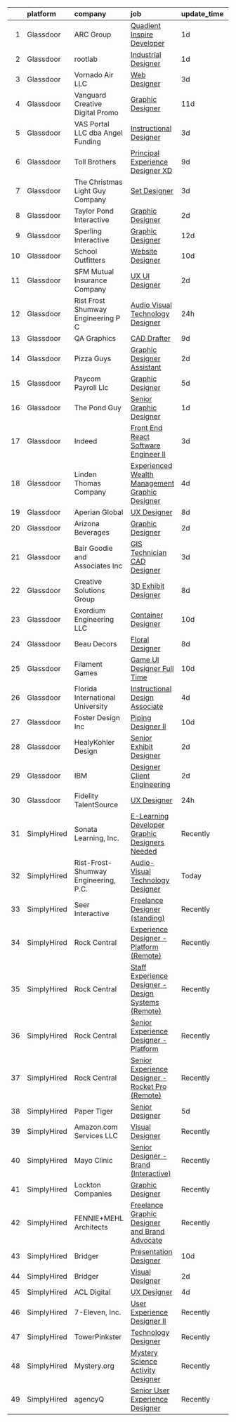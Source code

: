 

|    | platform    | company                              | job                                                                                                                                                                                                                                                                                                                                                                                                                                                                                                                                                                                                                                                                                                                                                                                                                                                                                                                                                                                                                                                                                                                                                                                                                                                                                                                                                                                                                                                                                               | update_time   | location             |
|---:|:------------|:-------------------------------------|:--------------------------------------------------------------------------------------------------------------------------------------------------------------------------------------------------------------------------------------------------------------------------------------------------------------------------------------------------------------------------------------------------------------------------------------------------------------------------------------------------------------------------------------------------------------------------------------------------------------------------------------------------------------------------------------------------------------------------------------------------------------------------------------------------------------------------------------------------------------------------------------------------------------------------------------------------------------------------------------------------------------------------------------------------------------------------------------------------------------------------------------------------------------------------------------------------------------------------------------------------------------------------------------------------------------------------------------------------------------------------------------------------------------------------------------------------------------------------------------------------|:--------------|:---------------------|
|  1 | Glassdoor   | ARC Group                            | [Quadient Inspire Developer](https://www.glassdoor.com/partner/jobListing.htm?pos=117&ao=1110586&s=58&guid=000001817ab654e09a771f6894c30765&src=GD_JOB_AD&t=SR&vt=w&ea=1&cs=1_dc926683&cb=1655621179006&jobListingId=1007947529384&cpc=B5F6D74B4EF69A07&jrtk=3-0-1g5tbcl7tk24s801-1g5tbcl8cih4m800-35269529fc353b85--6NYlbfkN0ChN_HedlClXgi0c_CyQxAioMZ1SKUPf8AHUX7f-tubXryS7asY38VjNOfPlhp7oMRtSm03hQ9ODfPvkeuev6mmg_Aj_vuI8BZvjXf1-YOivuKpxoAOUaZkEIGQmgqmAXQYykk17hwFGCRTuQjfHq9VdT7rBc6QsiKIkWQLgMh7_DwgmDh3nl84vvE0yLFgXBPw2r_JN8xybPJAA_0_whO1SlCSCfj7Gc4pFgYn3yJIFm3QrSIR5CwfJcIubpKvh6Y34zEZCljYgZARIJ2Pi-2tR6bXWVtbdyOgF2CVR1P3LU6CctF2l3OGZOrw-9yQOZ-abTAMevc1cbJ84SAevxhbiUXqN3NoyQcGRrgrlcaBm1yQXxjRlqJ2UtkwmDE_J8H7LvTxoaDsHLI6xIvGYfgZGvbgGcx1aV_rBl8IY-KPQpWDDivK5oc8s90FcwJViBANrPO5DJcF_KihhZS9SG6vLJCA6KZPG6WdXCoOVvCSgx9K4ePu4sWyb34r0uxWuyfVgDpc_MELtQ%3D%3D)                                                                                                                                                                                                                                                                                                                                                                                                                                                                                                                                                                                                                 | 1d            | Remote               |
|  2 | Glassdoor   | rootlab                              | [Industrial Designer](https://www.glassdoor.com/partner/jobListing.htm?pos=115&ao=1110586&s=58&guid=000001817ab654e09a771f6894c30765&src=GD_JOB_AD&t=SR&vt=w&ea=1&cs=1_518cb910&cb=1655621179006&jobListingId=1007947847275&cpc=973E6D846143997F&jrtk=3-0-1g5tbcl7tk24s801-1g5tbcl8cih4m800-4f550f6057d38195--6NYlbfkN0D3HFDHB37GxIpTb5FXGHHTYSYBc_98R81mVXnBB6qN3gzqIiAxHE-dsQLoGBiuiaak3vWROPXvV3Xc_-Z_v95MZSzYDftH_I0Tm6_QEuIg-kn7drp7hVVP_AHzjLicx0JtBsKwAoK6ZHUgFYrRbdF-Mi_P43eCHqslcdig16COjtq9vScvXBfRwXqz9Jlc-vVQncHkXnZbSvPHVlj6KuLW8asEDlZtVmjzU-eVV6sUfVcV8AnwHybiVFvcj2WVJ_WKDPccaBkBR9bbXqmiyoVWTPxHioHa3k-CRsA_VyRegXXH5Bdt9H50WU3PX9R7AFfnRFGUhOeO8poCkLOaIb4jRRm7ahiQwp0gACeNUdyigusy2UB3GAzH3dUWbXRz8TTWmWv_fLKwjaXG1N-SBMvkwe98xKxIrMf-JDpAxUPsp5tNTrZfz6Xg3smFyXQR99XJYn5ZJR48_KlGYFvIoD6xy0Cj4ywDGwQVedhgV9abs6ibvStNuNw99s5IRFSURCByCnEvUzT-UQ%3D%3D)                                                                                                                                                                                                                                                                                                                                                                                                                                                                                                                                                                                                                        | 1d            | Houston, TX          |
|  3 | Glassdoor   | Vornado Air  LLC                     | [Web Designer](https://www.glassdoor.com/partner/jobListing.htm?pos=101&ao=1110586&s=58&guid=000001817ab654e09a771f6894c30765&src=GD_JOB_AD&t=SR&vt=w&ea=1&cs=1_5b1e7350&cb=1655621179004&jobListingId=1007942670170&cpc=65C55A9A0AD790D4&jrtk=3-0-1g5tbcl7tk24s801-1g5tbcl8cih4m800-f98113340aafe55b--6NYlbfkN0AGQNgJnAOvkTjTB8--TMfep8KP8vtQgdRCtqBDvvKcr1eHBYgagl6GBm-oL70SlMRx9iRXj4KoVf-gDNdaQxjp3gRiQ0Z7BQESVFvb21WxoikWddlpMHiKUd84_RJGPXw5DfioZUA-YqJ9jlHsaD1N9WkYT44CeLPthpnplTi7azYUrx8NWSymBVNXsj7Y3ou_n8_VOcbbimtT7yymT59IaN9R_HPxZcGLPsuiowE0PYimwCxOCCAj4Lgi5S-Ne9g7FSE8C3fqtiqhRawcGY-6ffVMbXdjTG9noK8r9sgYrBQClRHtLb7E2Pr9s0q4cD1IfY3cIIxV2eHXg7hj6wtK8jxPKtmRHUyXIiiqmz1nVhtQBp7QFktrGwcWuSARQJPkSPJxE3zE9yWyeYLHuWdIM8PoguRVY43Ksb6vkcrhr9YyvTgPPU_oeVqHDFb1WxeEt-MxHKbdbzqMG0TGb7cU3agc7mvxrdbI9aOjhWM5JBkW6mgxvBwPwTaWk6OKXZQvfHR0Fy260BIug4QStUAQUgkfQucOz67Vre08DIUYFeqy7a9ZBdunDV8sYGqAhSk8CPbO4DxlmkVJ0H6MOVgVQfJwrYJt-eLU7sptFeyfF6DKUhmcUGuh)                                                                                                                                                                                                                                                                                                                                                                                                                                                                                                                           | 3d            | Andover, KS          |
|  4 | Glassdoor   | Vanguard Creative   Digital   Promo  | [Graphic Designer](https://www.glassdoor.com/partner/jobListing.htm?pos=129&ao=1110586&s=58&guid=000001817ab654e09a771f6894c30765&src=GD_JOB_AD&t=SR&vt=w&ea=1&cs=1_8a6529ad&cb=1655621179008&jobListingId=1007923424879&cpc=6945AE2F4B03E059&jrtk=3-0-1g5tbcl7tk24s801-1g5tbcl8cih4m800-17c493e8c70811e5--6NYlbfkN0DlF3nyphPfSKNrATvQG-rr4YnhM4x2_MlwiDVJE4HuZVjnfeHsDJjXxf3aOunleOIu6wS9U1xPXOSOL0mvNui05Cfe-HLWTBT6uZ-1jBAFq07uYK6Pkb-1gwcJXkC4heyhZP-fciLw_ZJYaF_HDO8V8J2e8DpKWw-wGtaVnN-0ID1inPKO1GNGJ6L1TxW2JbpsowT8W_s_DQ6PYGc7IBDG7w2TrnbZpho5v7M4bOQQHP_yhMCmsL62UK7nUucBs6lw0pXNj8SZvAq82joEELHKQ4JWYJVkEo0cRtRlK84HF21pyyWbTbq7cVlyCryKynp0a_FszL0_HokYD6TpEqP-6F6LjmRfGo56Upqm5icmwp88g-f7xvFoMswXQR-Bk_BwMsKOUU2nZSHMLNMjr_AuP2H49WIUAQsiB_kMdTryLRyhSGJclnu7WPYzdEVNyXu_jETOPBFlFqL3tOwJVSs7oWpfyzUWlHCrRlSFJpOcjyUkjUdxz9GA_OMmHRP1yQk%3D)                                                                                                                                                                                                                                                                                                                                                                                                                                                                                                                                                                                                                                         | 11d           | New York, NY         |
|  5 | Glassdoor   | VAS Portal  LLC dba Angel Funding    | [Instructional Designer](https://www.glassdoor.com/partner/jobListing.htm?pos=113&ao=1110586&s=58&guid=000001817ab654e09a771f6894c30765&src=GD_JOB_AD&t=SR&vt=w&ea=1&cs=1_477bfba7&cb=1655621179006&jobListingId=1007943169472&cpc=41F4513DE90102B9&jrtk=3-0-1g5tbcl7tk24s801-1g5tbcl8cih4m800-c10638fddb392687--6NYlbfkN0BKgzQyzTF1Q9mOsR1amaS-juVGLjHt5Cdom-gEF9y-xS0Vel0hhr33CVPM9JrrKXryN5y4E5QYGF1JsEf6qLrS-H5a8MVMcSbdgJI5dUckK-fe0nWIRE9FIHCZkm_7uBbmc4-vH8K-Jluhs0ngO8JIRgKbZTba-y52e9HJO9yfzm_mDR8KjFaKD4jilPWDFsH7ACNqy_A0Y5Cy_jyzpR7vRoqJ6QFIu35UKIR8xHsVWr19n3yDBJ9Ivic1s1zeWMp0Ffh60f2CmXxb5cfYdj7H37Klsf4mxthoPxgyvTn2ZLpMLyp_aGbhqu1SpAGc8oG6yJpr7dqtNBj-LUnPRAm-gecrwuwcihTZirv8GOgI5Ktz5bgV_-KJ7qVHj1g0iSAU7yR2oo4xXJobdzKp3f-PA6s0p4XmYAkvdnOaCReoZTEKNNSb3XAewIV-T8iGhstMbIIExFwZkRTnrqZ4PhZMZvt1C1xN7F5_vCjsimhm5mHC9tp_0q3ZGulsy2Xu5zQaF1AiWvpGKQ%3D%3D)                                                                                                                                                                                                                                                                                                                                                                                                                                                                                                                                                                                                                     | 3d            | United States        |
|  6 | Glassdoor   | Toll Brothers                        | [Principal Experience Designer  XD ](https://www.glassdoor.com/partner/jobListing.htm?pos=127&ao=1110586&s=58&guid=000001817ab654e09a771f6894c30765&src=GD_JOB_AD&t=SR&vt=w&ea=1&cs=1_94913d67&cb=1655621179008&jobListingId=1007929175635&cpc=7095061949A44974&jrtk=3-0-1g5tbcl7tk24s801-1g5tbcl8cih4m800-4fa846bdce046a66--6NYlbfkN0CVyo2k2m3oZkO96G6MHnDEwqNc8EEJhm_PyYu4wn7j8ET1A_-7GZdXD8PeEX0LrpSV0Ef_qGN-L97HpZxvqkE36o1_QQGnbS8nGtxITyRJYM8OcDLIwuovY6GmqB9G8F_ni7u8uvg90sVTiKR6lZSpmEcjuALQ30tB8ls7aImQ1_C8oerZ7SgcMdpI3mtcJ6YMlF340otxrXcecf7kPpvAD6YxD7EFecxnuSDCnKUYJWxeU1fRpSbM6zA8KnyVn_wutDp_gfpWcjtotcLljisR1H2EUF1hDsUW00bM1rD2iEXEuvrJXxq1wxhnHt6iJ9cOHjFnnLaETGy3tUGQf3R9GLv9amfBHQ8fPgEjOD5vvet2Mczm0TMLRnRZG-oUzAnJWatgFcYUoTDY2RzWblnvudlq8MHIxJ44PgZEOpL9QitJeDoU3Ig3GTXDeKjzo5XeRdyTubRJLaqzbuzZ-3XGXkQ7JfMHc_-NnZFICGZqZWgBrqKeRJDYJRakDvsD50Vnil9wqikSeOdk-zqR248N)                                                                                                                                                                                                                                                                                                                                                                                                                                                                                                                                                                                                     | 9d            | Remote               |
|  7 | Glassdoor   | The Christmas Light Guy Company      | [Set Designer](https://www.glassdoor.com/partner/jobListing.htm?pos=119&ao=1110586&s=58&guid=000001817ab654e09a771f6894c30765&src=GD_JOB_AD&t=SR&vt=w&ea=1&cs=1_a223ef03&cb=1655621179007&jobListingId=1007942509896&cpc=444700D72F2ECBCE&jrtk=3-0-1g5tbcl7tk24s801-1g5tbcl8cih4m800-01949bcab5113cce--6NYlbfkN0BEoX_NpdKfUTcc8GUyjMFwpw6ik_TJrBFpfJS3TYp_H5z4nGYP8GKWOOk_ne5DrUIt-vx_iW25pfay4HL6puz7wQDHUVQ7DYYmXwWjrgl_UHUY5VYx7g9glR5jlZvdHRR6jykMs--OcaGAF25Mh6gghQUS86pOCZkoZw_hbNomSMpKpzzpzGwTWC2QdZxHI6dPYPTl0N5UkGfLDC2M3wmkSy4LrqDHTalrUVDz_F_cI26kvL3mOc3sqaNGvMqMlKJ2eC4DNjtuFvNVLsaZ6hlikhK2g-SyM-REhXeg-BxlTd0Bi0TltGAAlulckMaNW8zz1hDdtEDOoSCRYCKexDiz-sl7cxX_EgNNrRjH_gw3CxTdfjjMfLO2ZOY7AErHoPaznEk4wrptKaFN48aQLIJbjEQr1gM8D-O9if_4mY4nYoaKDpRh12EOssqzRI46Aq0qIKZJJF_MQfZKPOT5PKGSeMdnwweIyEdQcEcnKaFtrWhVTwSljo73XKz6PFwT5YU%3D)                                                                                                                                                                                                                                                                                                                                                                                                                                                                                                                                                                                                                                             | 3d            | Chino Hills, CA      |
|  8 | Glassdoor   | Taylor   Pond Interactive            | [Graphic Designer](https://www.glassdoor.com/partner/jobListing.htm?pos=114&ao=1110586&s=58&guid=000001817ab654e09a771f6894c30765&src=GD_JOB_AD&t=SR&vt=w&ea=1&cs=1_1d1aa86f&cb=1655621179006&jobListingId=1007945220293&cpc=E7268B2FBC00329E&jrtk=3-0-1g5tbcl7tk24s801-1g5tbcl8cih4m800-a4179f978cca6975--6NYlbfkN0AQEzyXcMu5uX_crpQsgGJjqpgsx2GyTZlXLcNgDs5XkTT9iI2C5Qs5haH7TQk6xWUxCMA0yqgn1lUkObKT4wkfsnEJ4UOR2RkW2qMXvMHTw6OvkLHfAqZzDnAfdgiMq9v4VCb2SQvsDCvLNZ1jf2KwZeZY75foTXHCBzoBNugNynJDfJPcxRn15CFWx7KXfImRCevEk5d1UOBIAfIocAxdkOAJbHWiMhqy_FfwWplcui5Z_jDcg9zF4MlBSJzIF0kcUNZ6mIQkj7aQA40pS3rRuG14EPAjLdKVo1xSz1gQQxQHTl_xdsB86grJtO16trdvebZ_vl9G6wYb-YbzSccLrEifAtsyICBRsHfdJuyLgVjPPrbNmTXHsQkB64TnRDFhMHSa6dSDgG4XAOH4EJVtH2c9_ddDoDawoITDdBSGdMHIQsdAx5q9YbuDbLiJEzkivs95iB4D2bO6xfCyOF-jRaZpt4zFp1_zKNfFEiYfPxPi-yLit1hPXZDibvyWqMRjG7LtBnaL8Q%3D%3D)                                                                                                                                                                                                                                                                                                                                                                                                                                                                                                                                                                                                                           | 2d            | San Diego, CA        |
|  9 | Glassdoor   | Sperling Interactive                 | [Graphic Designer](https://www.glassdoor.com/partner/jobListing.htm?pos=120&ao=1110586&s=58&guid=000001817ab654e09a771f6894c30765&src=GD_JOB_AD&t=SR&vt=w&ea=1&cs=1_cb563c82&cb=1655621179007&jobListingId=1007921317619&cpc=70E6D4E49C80165A&jrtk=3-0-1g5tbcl7tk24s801-1g5tbcl8cih4m800-ac2d0ebc5b4a6c7d--6NYlbfkN0DTV3gx-52j1uQiE2GJN-L2YhFh41ktKgxhm7-8hzWP-k6CTjdzQd9GG3sNx38Cra8NDSWmzukWcGJxYayY364zoJ6l3EsjdFS4hYeXZmdERnWNvj-uBrOoVjwPDBHBND11xZNenjg0p4XwZsxPG72zS71xbWfqiaqtAYHAoc2kqZ0oXO97ZYDp2_S1BUGpx6bqQ2tSSgjX4OtXOpHo9H04puO58DtqgB1CmkCFcI5WZhkQ8pXN9SiTdM7cq31QBQgVsO9puv3-exGPYSEMByQNPpxhnI12aUg24PGk-_ZLR9ivyo9ElqqxW9imssezNkNtBCzCZb-PHyJh0tB0SYhMd1_mOvQW425l7fZJS1SpJgGLhTBCJQnAxIbejKT0jli13i_MAwnfV_V7LTwqYEDMod_AdbZB8XsBBJGOElQ8Yr8Z3K8Oz4-5sbkDRvH9R7COFWDIcAUgLIDUa3_qI27Ow77bu-GDxVu8Yq-wabGfj_jNYQy4vajsoawP9g8fGC0%3D)                                                                                                                                                                                                                                                                                                                                                                                                                                                                                                                                                                                                                                         | 12d           | Salem, MA            |
| 10 | Glassdoor   | School Outfitters                    | [Website Designer](https://www.glassdoor.com/partner/jobListing.htm?pos=106&ao=1110586&s=58&guid=000001817ab654e09a771f6894c30765&src=GD_JOB_AD&t=SR&vt=w&ea=1&cs=1_0e96a1cc&cb=1655621179005&jobListingId=1007925697286&cpc=5526B61AE22222FA&jrtk=3-0-1g5tbcl7tk24s801-1g5tbcl8cih4m800-84ff6e858b24d8ce--6NYlbfkN0CyM2EjKP9P2PoxK_3RKg3QT4GuqoKWX6dJSQ0jS4fdLa9op4LXU73cfdMIXzimR4g4DjvHZq5HLaVPc9E4QHnInGElaZ3MGedv6i9YT-JQXgx4ikRPKcBcBJSh9IwQ33zH8C2HVAVUHInsc66gBC_BoKNI4rntwnl7E1HUPiGMG67RPUQsCuowMFEY2PDwTYzsYJWg5tHJEL699hHFg-Fvroyi95H7xy9Erflv7YCusJypZXia8Aiv2o5DOtv3ornVf7DiM2TS6mP-Cx9tJy3f-CY364jS-tEYeNJ0ne3s50hK9E8GeOG5VQlZ9rAF2Og_Msx4sl2oLLWjWm4ZrTw_59Annb4QnqUogXHug5Ju_GEC1g2K2q2hvH51inYmLDDAUwNGtXcVGztly4rzntQDohdw5OuwK7dm1lUKxEDH5vfEf_UDAUEjyNsq0ZqyrgGgSsK3P0cyYYAdW6NW-Qm5Lw1zcsIK1BDprJR2g-plHaaSvMJkc1RnmNLCVTqZcYVn1dfRthyKBGLHQOkMDhgE1MSkoKuDtxteMu6xS5qaKaaB0kjj9GqItCJJV0OLtk-sCTznK_geZG-eyP053AXbrA0Wjh8_n1_LqqdonRP_ZzVXX5wTf_fCTfjM9lcgGkMPUdxzsT_dLQ%3D%3D)                                                                                                                                                                                                                                                                                                                                                                                                                                                                                           | 10d           | Cincinnati, OH       |
| 11 | Glassdoor   | SFM Mutual Insurance Company         | [UX UI Designer](https://www.glassdoor.com/partner/jobListing.htm?pos=123&ao=1110586&s=58&guid=000001817ab654e09a771f6894c30765&src=GD_JOB_AD&t=SR&vt=w&ea=1&cs=1_95abbefd&cb=1655621179007&jobListingId=1007944905361&cpc=663B5FE45D73772E&jrtk=3-0-1g5tbcl7tk24s801-1g5tbcl8cih4m800-7cf0a50f4c95d577--6NYlbfkN0DGCJJsNFgBiijCeQWEYG4ZLQ-N2b-RB2IB-x00dOaovccDqVSMTW_mZ8lTXsQQ-socuEotRk3NVqrz8tywzesrdjdWMLC93x5XWpoXqqemX9mi2CMOEj9YwxJwoeb87lhyzeyRq4sE0NvqITcTsnLVjW-bBjlhWQQVU6i3DUvdyYCQlmbxwTXM_nD7sHQG8lzKDA08MxCWkITgOzIYPVJ2-p7gp_mDeK3Ha8Bd9Uw12CzRZ0QNyjwYmYnl83liG1879D3JSPJT1slRmPjo4zJItYfKaWGkO_aTkGELXIaDR0By4dxw_LPjTf3xp55a00OQwq0gWTCAfRPq_ufmXrfD51b-VdoykFJ56COU_TOM-ivhAf2iNOxCKCgk5iPgdV-q5miKjiYm9lhnfoM-dw_Ujol-2FGfyzS40hUOjXHUZgRULzMEty_X-v4BoTwgGm0FbwB9P2pfM928SK5y_gRw9S7qPUwN6ns5gl4LG6CKW1JSgi68YQvZb4XBrJ7blZI%3D)                                                                                                                                                                                                                                                                                                                                                                                                                                                                                                                                                                                                                                           | 2d            | Bloomington, MN      |
| 12 | Glassdoor   | Rist Frost Shumway Engineering  P C  | [Audio Visual Technology Designer](https://www.glassdoor.com/partner/jobListing.htm?pos=108&ao=1110586&s=58&guid=000001817ab654e09a771f6894c30765&src=GD_JOB_AD&t=SR&vt=w&ea=1&cs=1_98fe4cff&cb=1655621179005&jobListingId=1007948908185&cpc=CC368EA75FDE93D8&jrtk=3-0-1g5tbcl7tk24s801-1g5tbcl8cih4m800-0c1574578eeae5fb--6NYlbfkN0Aq6GEPWXmQ_bHdhAPQypHToTLCjXGc8tEPX8vl5YFsw_ioJyq96ewKlcubBciSzP1rXOqLLNmLNsc875RjoAZlOMrV5TnqYyFRlZVeKq2wSg1F9g-RG5vXZn3Q7-INKZM2tX_gXz_HFkLOKQ1M1FhCJ8iEnFDVUhlY_Yda7vPBYdx7sHIaz-5DXTtLMGxnJJrZoFgRE6HtScjrHXz-TKpxuuxZ_UkZFJ_-1XgSKy2EWDKprd74AHnnufMqVnf2nLqxX3CmKuYTfHuz9fcNV5TwAIoCUTVn7fReJnxhBSfWX9TEUHxnHVW_XXkiaxNowH5WnRhPZqm5OE9KOwgJBmjKs_6kL5-lu9YRYYwYwxZKSFqpDxjgwsS7_5J1phxWwfRX41r3ZJNHn_4dhECp7b6YQ9np8JGUZzWGtyjZAD3e1z5BeTrqzIklUL3lg2XANyXEVT5WwAn6Bf8T2AZkIkpwdM7V3xwUS-OJ0Ho8YdzEKvoaiIhFhNRUdCTQ2aB5Etf7Sn5pt1a5rA%3D%3D)                                                                                                                                                                                                                                                                                                                                                                                                                                                                                                                                                                                                           | 24h           | Laconia, NH          |
| 13 | Glassdoor   | QA Graphics                          | [CAD Drafter](https://www.glassdoor.com/partner/jobListing.htm?pos=104&ao=1110586&s=58&guid=000001817ab654e09a771f6894c30765&src=GD_JOB_AD&t=SR&vt=w&ea=1&cs=1_81edfcb9&cb=1655621179004&jobListingId=1007929115239&cpc=1CCDC1CE0F680826&jrtk=3-0-1g5tbcl7tk24s801-1g5tbcl8cih4m800-5eaddf8192b2e21a--6NYlbfkN0CnvnrZV6i1JGX1yqycrBVKxG_QbmFGo1hJvaAPDrdCVTET5rWUgFWpOR53-U-UO0ss-9Q9IW5U0KN0QLrG-sgl6i1hb2mAsw6pWSJUCbRZVKKXqN6JNnYKpsLFUE2kAXvQeGOce74yYxx6YQUm7XOZKxce3z6gQgenBdtgzXJpuwBq2jufTZwoeY5dw2ayau1yeq8gY8bNV5Ttt9Od6n95sFBJKDd-E2u1116bxEW63pJCYrN7zK1-yfwutmWEGA2ZY0QILcnrjykws4tLFO3olnB53GXWCZUUM4509oGE_-QsccKx8NY9Wu5zZ5ywCL0Gol1SbXFQiJnIfU4vzkfOXeTnX2q7RO3sE0pg-hoa-i_KqhWMJBYa3XA1EEo8HBQVYzaC7rE5GIH9d8AHf3o_u-h8PVQtpMk-BkF1rAVQ61OtDAaTvw9Fv5hii-SDOSTQC9ngcoiuHTVc9WinbbwhmoXb9bUCGNXrDSj29DvFHZUWwJzDt2YX_auztc6zKNM%3D)                                                                                                                                                                                                                                                                                                                                                                                                                                                                                                                                                                                                                                              | 9d            | Ankeny, IA           |
| 14 | Glassdoor   | Pizza Guys                           | [Graphic Designer Assistant](https://www.glassdoor.com/partner/jobListing.htm?pos=128&ao=1110586&s=58&guid=000001817ab654e09a771f6894c30765&src=GD_JOB_AD&t=SR&vt=w&ea=1&cs=1_96913c52&cb=1655621179008&jobListingId=1007945381853&cpc=01657B10174A43CF&jrtk=3-0-1g5tbcl7tk24s801-1g5tbcl8cih4m800-e4eace6b62c73102--6NYlbfkN0D_7CBzzSCOPjAcMNitKq35kiAUXPUw9hLSblSFhA-S1EapBMjDQxxtE-b5rHLJKvb49fSoqxbQIHI5atxu1kFFxV_0DK5dfsRmsTgtreQZon5i6PnnHo8ZVJ2h8Kt7l8D7FARc7Iwi3f5JGpyu0kywXiIJs_xDuqcW9EWZA8wbWGt6jxhTDt9_RVTJRhkV29UsyImgdJDinQ8z76lybfpYC_afJrK2SRxZiC-5vIFzvzEA0LZSxCMjPZflxHD2ahb3H_UL7VP8zK0YeuUqNyDvqCWjT-BdGT-vaGgtQXpH-CgH7s4zBwmGHF_aJRo7znN8OLjkq4Ghmg-sVc_SE5nIBtjv2Hn0LeEbzY0m1v8bYGe80m9_rxTK4kTT_R2ZZHtbFlNC2S5P_DMU_dGEFtreqOoE8bikXjcXsjab3-7BsnY-gFV-H2LkL6eC_lJ5GrxCvOlT16bzhs_QiVOksn_vo58FaslOORj092WmItrB9VyLUoBAiEWXS8YMS901IDU%3D)                                                                                                                                                                                                                                                                                                                                                                                                                                                                                                                                                                                                                               | 2d            | Rancho Cordova, CA   |
| 15 | Glassdoor   | Paycom Payroll Llc                   | [Graphic Designer](https://www.glassdoor.com/partner/jobListing.htm?pos=124&ao=1110586&s=58&guid=000001817ab654e09a771f6894c30765&src=GD_JOB_AD&t=SR&vt=w&cs=1_da42debd&cb=1655621179007&jobListingId=1007936919004&cpc=9C2286EA3771AAF6&jrtk=3-0-1g5tbcl7tk24s801-1g5tbcl8cih4m800-64f2f5df972715e7--6NYlbfkN0DpgGw-HIcDKIrGkThvmUQVo__cmgBjIYVPEhWPn8NA_hL6kGYuvPJaInvVc2ZU6fVIXURtqZKxwHJ_7qdTNVbNKZjzFVeZ2cuV7NJFGAVgQbhRXlPJ3GGIpOeSWrfoSr2Te54ZQzOziz-yhXUXuAGBN0j3bhTrJwOQ3rTN9p-TJSXoQ2zfEU89SaHCRw48I4cCEa11YhBwntxlCUvi9-6JpIusZ3OPHV3IbKq1Z1eLLmue7lcGUn5p9ZOVZpS0o_mOJ-wE-ZSh6NNbikVHV4oAzd0b1IFzeEFRNiBGlUHioeCFaB6CFwRnA_Lv1tq21JoxRM3hFDyMz2AdezyLsz1GNghYVrcoiOwCTnrR19bbWTlm1ks6zFtw1ILYjPM-AfYuzfsORMB_jLuEFapG1Ptmd5dtK-9xrKBJrzfHEdQGZ0TMgoQZrV2HRDvhg36kvbwTFkAB7YVibPYUUaSqytdUKp5oj-x0zAIwDAZxH_amhyHZW0yPpowXTfCs6WxPgR6RZ0FwXPhdZE-PWuZBEBoC1otQun7pYDFnK-nw-zWHGw%3D%3D)                                                                                                                                                                                                                                                                                                                                                                                                                                                                                                                                                                                                | 5d            | Oklahoma City, OK    |
| 16 | Glassdoor   | The Pond Guy                         | [Senior Graphic Designer](https://www.glassdoor.com/partner/jobListing.htm?pos=121&ao=1110586&s=58&guid=000001817ab654e09a771f6894c30765&src=GD_JOB_AD&t=SR&vt=w&ea=1&cs=1_ee7e1a46&cb=1655621179007&jobListingId=1007947377124&cpc=3F4BEC3597F56A5D&jrtk=3-0-1g5tbcl7tk24s801-1g5tbcl8cih4m800-be08b1c3beb3d9b9--6NYlbfkN0BCwtQinZ364pGyp30ZMVONjjSGeelqoWAt7UJU3Yt_0AhxVtZ1iYSsIU5fve33DdjUzSEYC-JZ3WDfwvWOv9HDhqELkmgCYjKy2hB9UZkjEPdjOLjJtuTT4nsDyKUGvUxaxEuN7Y2JTGztYPnjOlFzfQqu2HsIcMaLsj5QwkES8IKPZAv9Pf2Xitj1O3CnSVFIh40XLGvcOiBHNksyhk9l5x_W2d_f9_tSjBn1XXMopix_K4zCKKN4GQL9G8kNcIJJ0Cut48VlHbKIHNkqxEnfqz112LmMqYxRB-DsGrbNx00uUju6_TEWuD82j8r7xE-2uk8QIY2yfVgNyskPJtxx2Iu3O8tDvqk4586lK3n4BUT1lIj8PKOkuscs_5P9Y4iz54Bb1HuYcgwc5Qjjhexzz9HeX8rHQ7pBeuLucq5wjVR-5mEHvhSZd5y-bvn0Xuzk43j5yhkw2o2i7ehyKno4wZ8Vt9GJvbwzTFc9XoAiwXsObBxignWBXsoORiukKXaEwKdJxAxTNYmrzTuDD6z5)                                                                                                                                                                                                                                                                                                                                                                                                                                                                                                                                                                                                                | 1d            | Armada, MI           |
| 17 | Glassdoor   | Indeed                               | [Front End React Software Engineer II](https://www.glassdoor.com/partner/jobListing.htm?pos=125&ao=1110586&s=58&guid=000001817ab654e09a771f6894c30765&src=GD_JOB_AD&t=SR&vt=w&cs=1_2ac2e331&cb=1655621179007&jobListingId=1007942348623&cpc=A8EA696C92E7776B&jrtk=3-0-1g5tbcl7tk24s801-1g5tbcl8cih4m800-66e5042bf58e8fd2--6NYlbfkN0CiRNM7CVr8YueLFKlzwbFWI0o7IjV438l4sVrvKZ0flpURU_mqoI8E-VxPfg2eTCEdfVvTMipnGc3W37vUOaqSGe6GWU6ZO_kJ-dK72ehFaHGF9JxcjXWicaw6UfKYODQNKe3irwa8fIuKnBMRQ1Pel8TdfZMkZunJO5gjT2RIBAyOHfwMjmK7VuOMF_JPGxiyoHWMRWcP-yTrNjE75OTuA1DkAx6g_YqFnSRDWkY87yUm9Vfz971SH8PNCZ0BrYVH-6hYVCX53YemQ8QqaPkjfncAvorJS-rt00Cq3gqyIqjY158hRFTKgdYHy3OA0CC71UfU5LJ741lpCbvHgVrVD8x4cvToZfQFo6UlMcw9jqxbZQiXEFmWcmxZ0-2g8htw6VO-yNI0GynThVkTSDYgvtIBdYy2HojJ57EgXbH0vFVZuAPmF-K8royael2S6j2y5rkitPM_PLBIJ-xPgQ57En43a0EUq9f5nUR_JSGYU-SfHhpU34Seq5vS1fab_21BMCBvOna2eG_Q21PQARz50tg8e6CJu9s%3D)                                                                                                                                                                                                                                                                                                                                                                                                                                                                                                                                                                                          | 3d            | Miami, FL            |
| 18 | Glassdoor   | Linden Thomas   Company              | [Experienced Wealth Management Graphic Designer](https://www.glassdoor.com/partner/jobListing.htm?pos=109&ao=1110586&s=58&guid=000001817ab654e09a771f6894c30765&src=GD_JOB_AD&t=SR&vt=w&ea=1&cs=1_b00bbf04&cb=1655621179005&jobListingId=1007939352249&cpc=96F8E6828E6A41D1&jrtk=3-0-1g5tbcl7tk24s801-1g5tbcl8cih4m800-de1801f09cefbe97--6NYlbfkN0DcNl1oR_FJf46lL3-3ZNAu2y2vOxdV4TDFGtNI6cUG2UDpwzgwgb7ao-JDscBZ_m4hmH4sInJjYbRoPqKkvdRQpOXIghjukwdDyTqd__2OcHYWD1Rhi0azJhWMFTwBt9vNzXe-zZjoG-IRfaVhe0MVcEi1cT0SCxRGB54YgVcl3gBEoa3VtG8lmkLfgUMRpssb7Ly-in-CcydpeaHJ9qAbx2qNQkHuK6Mg4TnxrjPr07jB4wsBPlGhR2fKFt4zRzahwr9j1YqCr2CX2oKBO38E6veakRn793QSSwNZi3ma_Caf_EVvpzOtE4QsdXc2ytzm5Dw-zKH2ZI9kdWYurbv2xFxg49kws_s34T-zEfHO-Znb-1GJe6pACYLHx3bgCf4DrAwxTHTLNhNnpZ6tCd7gjCEaAjwsDju7xX4POU-cuqKvTvgUMZ0Ao96nmDb-QE_uZCAuC23bqI9zJ78gN-fTtoDhqs8eJpfRdgNc8NnfkYjqJZx25Wj-eQojq3LGKJ0Q08DWJ3ncjf8dZG08PcwxseumqjAQoz1lOlDHaFOKyQ%3D%3D)                                                                                                                                                                                                                                                                                                                                                                                                                                                                                                                                                             | 4d            | Charlotte, NC        |
| 19 | Glassdoor   | Aperian Global                       | [UX Designer](https://www.glassdoor.com/partner/jobListing.htm?pos=107&ao=1110586&s=58&guid=000001817ab654e09a771f6894c30765&src=GD_JOB_AD&t=SR&vt=w&ea=1&cs=1_74f3c324&cb=1655621179005&jobListingId=1007932592886&cpc=88721497BF642DED&jrtk=3-0-1g5tbcl7tk24s801-1g5tbcl8cih4m800-8ae64488bfaab031--6NYlbfkN0BFv8DQX2y00zLpje5woOChd4SiJhl9NW6UMR2hvdMaqWN4OzAyqEr7nJ4H4fSvu8I7Nm6ONYnEtjdvjBy4uUxspQDWeXMcpLP4Lz6R1wk8BOi43TWUz84ETSuHnun8rh-aRAA3ZszZZ0ZucpRF1M5rVliSw7oISYed3iBlBs2yQVu2xj0uSbzWxQY8yEyFEn4ODfwqZFOPRiCC-Lcc_XeBUzgyDRRnmjzXQ12dDGNfi4tcfYFXJIdM4OYN5HzC-38UCfDWKWEGO_bbYS_MIbiq3K79ZtIwEG7qu6lgQppWioes2x6m_vgP_FzQ-prZzZ9Wx966L-SewQyw7JMJkVOEDnWGqRvuDZpx3yi6KJeRKtfTSyQgw6osTGlUqRazJFQF3-kXrG392qEzZL74RrIDqjLJVlkNFTiS0icmRUEvGTQt6j4qeEOsBwHQUQcLFyVp-KvY9x1Fi1PYTfxZwHZOSIAuIiXtW-1TQnkacRzukbKqN6IxpiDMXnHZp3Ov2xGlAz12I3VdJoIQDFNnhKOMtxK1NetIyMo3t2NOBC2tY7vTQqM8nZaX9ZtwkbPWnSZy4lFq72lqaQ%3D%3D)                                                                                                                                                                                                                                                                                                                                                                                                                                                                                                                                                                | 8d            | Raleigh, NC          |
| 20 | Glassdoor   | Arizona Beverages                    | [Graphic Designer](https://www.glassdoor.com/partner/jobListing.htm?pos=126&ao=1110586&s=58&guid=000001817ab654e09a771f6894c30765&src=GD_JOB_AD&t=SR&vt=w&ea=1&cs=1_70071845&cb=1655621179008&jobListingId=1007945100121&cpc=21001CD36CB5FE0E&jrtk=3-0-1g5tbcl7tk24s801-1g5tbcl8cih4m800-dffda54d7a5165df--6NYlbfkN0CWUh1w-NMRk8WYD2Ym3qLUygR1EPBPIINNTggrwvlM4F1miRdcwS6WOjy8Aow0IQKT_O7OEh9Vb5aKKgHYaY3O2q7NWfs5pBqyubgYVrRWNR3RHDEjFR5xpdXuw8rlAXHaqdZagcXm1fHbLFvNsZ3BSr39CUDoEYhzC19AgEUlH_CL5IKi_d0FHMZkHeRz8IoqZEihq0cBTmNaS_acB9kqE7X-pa1UNuln3Usj-J66SIeh-JV0HLH3kBNv4q3dg3W_GQoZz3SuLGOqS6pQFRcXF78lAYkC3HOFo-TMPD5seok1iRDNwh1tV_zzlcmZBi8-UQ8K_QfDfSeDc6R8YcaCei_Mteq4c_CO3ckcZu-tvdZYSUPxZ-g6Jf4QCaeytj3iS9BGKPWnU21kZISxUCVSqzKBHRbgcS6h66nxblURQak_3cWnesnfIdy5y43CnW4qtmU592ORrRDLRYEbd9I-T5pP5S_IikK8-hWcYpwbvNFx774-PYMIz0DfhmMaRriwKBEuog2cLw%3D%3D)                                                                                                                                                                                                                                                                                                                                                                                                                                                                                                                                                                                                                           | 2d            | Woodbury, NY         |
| 21 | Glassdoor   | Bair  Goodie and Associates  Inc     | [GIS Technician   CAD Designer](https://www.glassdoor.com/partner/jobListing.htm?pos=111&ao=1110586&s=58&guid=000001817ab654e09a771f6894c30765&src=GD_JOB_AD&t=SR&vt=w&ea=1&cs=1_42e98d38&cb=1655621179006&jobListingId=1007941720678&cpc=E1C07D31E98CBB16&jrtk=3-0-1g5tbcl7tk24s801-1g5tbcl8cih4m800-c7ad018098131ece--6NYlbfkN0DfhRLDY5E7BVY3xhBTAobuSaZ3WR2SqAJ-w4NHeQGDZ5-qCH-7Fb5ktQXysXN7pLvHmHnUnm8n2MvB1Hz_jlp93VGyeJS5CHtw9JGvbz_JFSFey30n5Spp_E82wk1MItJwzKsZl4M8lkDJ3DPtD3ry7Awb8zRwn7_-HG_4cpcY3bBSazI2ZRw-Cet3UPRA08psnTcI7SchAPQ-R4dkRrt8vq5PRsikM5mGVKElyis2ekecLnAR7vMKSmpB8thk0gf5b_e3c213TT8yZJ-3AfMlLMMoI6hZwZ6vfdNG_dLzbOrhbkfDzp6URN0CsqwPlorXf6M6mSR5FSI4jtaGPmnl10BBFEY0XZZ2pmxQNVBGHJZtLwHRAKujwYUDgv_k4HnG0NWgXukld_QmO10Kz5mj58MQW4Kx3l6LglfZBBivgijVfpiQ8guKaRPJMI6By2SCWkMxne0plwIR_1l0lSjahBvzuRorrJUokx1wpq3HTICHJx88G0fxxYLDLgCNXR36diZfDFYe-g%3D%3D)                                                                                                                                                                                                                                                                                                                                                                                                                                                                                                                                                                                                              | 3d            | New Philadelphia, OH |
| 22 | Glassdoor   | Creative Solutions Group             | [3D Exhibit Designer](https://www.glassdoor.com/partner/jobListing.htm?pos=110&ao=1110586&s=58&guid=000001817ab654e09a771f6894c30765&src=GD_JOB_AD&t=SR&vt=w&ea=1&cs=1_54c1491e&cb=1655621179005&jobListingId=1007931838252&cpc=98EC36F1896D89DA&jrtk=3-0-1g5tbcl7tk24s801-1g5tbcl8cih4m800-12a1f33820d9f4f3--6NYlbfkN0DdLn5tXN_RiyJSiFodarGZFJKa8s6F6AK0THPBWp05MWGACVIr9k5ZXXdM1YXxddfwyrTnIvaS3KN0qXNl0jY5f5JYbeV6pbg-7WxbP_WvZ7Le_zTjdFTdVSkDw02BYRkS9KNpOeeFIgy2snThSN1PANJVV0sb7S55x_LNJeRS4l1EePdVsuPtp2GWv2NgSvZRou08X2DnNKQknJ6KneKvQjbTRDbTJxwTIcUQ4YmHdYR8jkGpycifY7W3Lyb616MgSR0m_i80Qli-8fFR6Zhz3eTTDgujnrI70f97OEnEDimEXWW5d9ddNHC-T5Y05eH-lIC76whthbM1w4XmXES0TR8iZZ-7zbb4IQkGsQiccyK7XU0ZvdhNzeEx788yT5ZhXmfkJelkRXc9hhDf3TNxI_FDR_HZdsgf5RNpT2b9scaJ5X3UCjucGo08bVQDFIFVG4fA0qZjnpXRSbxnu4SUWd8aUgngXnbmJqLO3BV5cx8T3mtlB2tQwaujVQF7z9w%3D)                                                                                                                                                                                                                                                                                                                                                                                                                                                                                                                                                                                                                                      | 8d            | Clawson, MI          |
| 23 | Glassdoor   | Exordium Engineering LLC             | [Container Designer](https://www.glassdoor.com/partner/jobListing.htm?pos=105&ao=1110586&s=58&guid=000001817ab654e09a771f6894c30765&src=GD_JOB_AD&t=SR&vt=w&ea=1&cs=1_152560ab&cb=1655621179005&jobListingId=1007925924262&cpc=0E07CD65B4B08DAB&jrtk=3-0-1g5tbcl7tk24s801-1g5tbcl8cih4m800-a206452a87e1fd04--6NYlbfkN0CvahHJL5dpwIe5nlYo2UZJB8CTXAEl9vJAxrd3EfdRQS1igj9bvH6yywYi_4rAjIDhbQjoKDONbmka8j3eq7Qu7EqHyCISY9fYwZGMbcZpAUSRjh4hPV8SxGlie5ygqtckvpizjvD9_1gWV_VO6dqiw_xP55Y-IAeLnRk0MXngl8TjoBh3GalBQai_dSKRdhIjiGeCZ5DBoLMJeqjOcmlGW9Olor3l4_Xol22Z-k_Gc5-OOHuDOnlhcST_84N1GwTShs-ZHC70sbOPgClLWQ50DtUI1XBYcpkNBSOn6QSvZv-2zLU9CS0TV6yqh8Oulq4KG8QQE9_cIr0TUcG4z6CEG8hI7DdmWCBxVK4TQu1SuN29Uj7g4yO5V7oV19J-UepOO4DC7jP0pTwlYSg8-wpwVsmAnfqfngBM10YgVtMfkT93TqPLqxBqLqsjg_nFf96_Rq8vegVcumo1EYDCcynaSp6PLYAhiVurRtykV6bNcDYW5fi-Veo0OrIx8gOPh1XR3oHzbA_gVA%3D%3D)                                                                                                                                                                                                                                                                                                                                                                                                                                                                                                                                                                                                                         | 10d           | Atlanta, GA          |
| 24 | Glassdoor   | Beau Decors                          | [Floral Designer](https://www.glassdoor.com/partner/jobListing.htm?pos=112&ao=1110586&s=58&guid=000001817ab654e09a771f6894c30765&src=GD_JOB_AD&t=SR&vt=w&ea=1&cs=1_cd31589e&cb=1655621179006&jobListingId=1007932580411&cpc=DED3C32E22E90A94&jrtk=3-0-1g5tbcl7tk24s801-1g5tbcl8cih4m800-310c60e0ee60ec7a--6NYlbfkN0CEdqBUD928120-GTmae0uiQ5rcxyfcwDM3bj5yU56k3wK19-tQxSdeYRfPGX3U-CFzY0VCwqUyzfTKor-jUg1M3jDd36Lk24QP5ot77GPNuZGHVihE4PDJ3OulB4_NabD5bGEQw43yu-R4n8xbAuYbS-QvGOjCYznn8-Fuj6xKLv52mN7N3tW-8b9j8IrRkVKkgfqPerqAycFzfICYShsJCfceUqk5zPSKEAS6vtCiFbAdjEEzbZOzUNP5Ln5oagUAfrI1mx7vi-eSnQQ9-E-e7TnvI_CbOgWonQvMQzQxgLI3nYyCXIQvE3aq20eW-7oae2NdpY4re62P8lMjijKm7TNpIQUCAISQ-KAfHTNtsqIC854v_aFW1leI-Wczspl45EVOOk8H0ate0VcYZ8OQESN4GsQjVZyrc678fyv9PYn8ajruXXeYE48L-v_5HcwnkOpEE4Hgg6tLZRCSuS6Yx-2XZKF_5RXqyF2JdTJaE2a2d8pk0GKFykq0QdVp_7I%3D)                                                                                                                                                                                                                                                                                                                                                                                                                                                                                                                                                                                                                                          | 8d            | Virginia             |
| 25 | Glassdoor   | Filament Games                       | [Game UI Designer   Full Time](https://www.glassdoor.com/partner/jobListing.htm?pos=130&ao=1110586&s=58&guid=000001817ab654e09a771f6894c30765&src=GD_JOB_AD&t=SR&vt=w&ea=1&cs=1_4402b603&cb=1655621179008&jobListingId=1007926667899&cpc=B101C867B3EF2D75&jrtk=3-0-1g5tbcl7tk24s801-1g5tbcl8cih4m800-5741f9704e3fa8b7--6NYlbfkN0CIHMGocNKd5hoXLwwKXhS247lQakt22NtwViB8HW65UO_fRUkh-j7Og1M8k5VNV9rYplI4LJe9i7ed3Kmy23rbClFjac3rCags56SL1kJCIrYQichaQUGDB8kNDj1U_zqYlK7mbJnHBhK4jTqTofAnaxL0YVR1u6q9U8_vkCS7BryN6jYcYPvTcqKSglZMcF3CZxqm4L4Mv3vhERlk0-brWs5H6nLQzWBWJSGtHZtjnzOkoPxhag7s_VPDHUNh0WRzXBk4JT2b_Bipk2utPD4rPXZ1y9sFt9czwjJyI2VYmnE2cBJiJrKcik5c3PWhUK89Z2mVmu3RkfHGxWZ8MOqBJ7OK3yKTn0Kncs6B0Wh4dG5G_uEn64blaxliLapTex62EoOxfq2ydLKk4Uh2dY1RzHkjzId5ik-WxJSJaD6rc_M5PP20JktFjiQMsZ2t3Tkb4OP_S4mBbQ%3D%3D)                                                                                                                                                                                                                                                                                                                                                                                                                                                                                                                                                                                                                                                                               | 10d           | Madison, WI          |
| 26 | Glassdoor   | Florida International University     | [Instructional Design Associate](https://www.glassdoor.com/partner/jobListing.htm?pos=122&ao=1110586&s=58&guid=000001817ab654e09a771f6894c30765&src=GD_JOB_AD&t=SR&vt=w&cs=1_423ed9d2&cb=1655621179007&jobListingId=1007939558890&cpc=01657B10174A43CF&jrtk=3-0-1g5tbcl7tk24s801-1g5tbcl8cih4m800-fb9adecef7b471ca--6NYlbfkN0CbHTGK6wpKqcCCJCWbCB8Bcnlt9khCQIIlrXQ2H5ul3ZBrXI4nR7zHOQ8RsQZSgIdo1n7VmNAXOO8Z5tfa377h4gMLEOcgeTsM3oQ1OL7pO7c4fxQPFDvTWbyt-N5AiQ5TwlSqTkpcCfIqGp-rd9jaQNRWXZxF2y_yoTJJOq425DZ6m3-j1qfGXT5wngBLD9ybptz3DCGdy9h4bmTgrPY6VNAy8CjuUgjrITP8lmzO0fDCqZZs3NyKxi_7Vs5L_-S95bw-VsWyMOoWdifCokAOTHDenVcXa9-tkAmcqWbTibPoeGdd9Bfc8mHEI9zuqdFR65ssEBFwLnSZgUgZIv-RwEruHEpnQyJ73NhOq4TUqiKOlq0Fw2pyFBvTkMfxIy60Jm4kAQ13M_hq8Y9x-JPdrwaRQojj-hd00ZqJqu-PBTDpEbm_dolg4JkEK9DLSw6yDaZXb3ZIVA%3D%3D)                                                                                                                                                                                                                                                                                                                                                                                                                                                                                                                                                                                                                                                                                  | 4d            | Miami, FL            |
| 27 | Glassdoor   | Foster Design Inc                    | [Piping Designer II](https://www.glassdoor.com/partner/jobListing.htm?pos=102&ao=1110586&s=58&guid=000001817ab654e09a771f6894c30765&src=GD_JOB_AD&t=SR&vt=w&ea=1&cs=1_2d83970c&cb=1655621179004&jobListingId=1007926046653&cpc=5092C4DD5D6695B4&jrtk=3-0-1g5tbcl7tk24s801-1g5tbcl8cih4m800-04995f9c91cafc68--6NYlbfkN0DdLn5tXN_RiyJSiFodarGZFJKa8s6F6AK0THPBWp05MWGACVIr9k5ZqDJPl20F5nYy6reFfQQlbh_zGZHTPcZTiVKzECND-A7NXnpmv5r0J4YoapRSSIvR91fvQAjfkKJWme7rJRDm6KDkI4QQnuYhHlYNEWy0N0WxdZhg00tPjtG8U_Zxp4J7A-QGgqIGWbsx7GAm7O9JJaRgPtbnISsztNVPdc9ovWZemHaKyEtLHU1wSAStNXUcOOALa7CBNlUE8YFFqY8z9QPUscmZSK6pzOjzjZt_ezW5MNiI-vEHiRbVrR9mRBMBgZ5wS6KDwIb8FIqc1AGm8uGVmzzWHcQUxrHSQceOlRE0Zz6kQxUsdMlxb0dS27F1jO4KlKvEiG-kCgfAJNZSndluqe0t-75RO3wwMntF9IFhFCAn2Vlq2EYv4OQawcECXuIT-bUKQG4gkEjxqt2MkUuC89xkL4ULvZMUXB8Tqoj1TjXxnAhMf88ozhSn1M14K9wvm9VDU0eIXcde69Q7vg%3D%3D)                                                                                                                                                                                                                                                                                                                                                                                                                                                                                                                                                                                                                         | 10d           | Billings, MT         |
| 28 | Glassdoor   | HealyKohler Design                   | [Senior Exhibit Designer](https://www.glassdoor.com/partner/jobListing.htm?pos=103&ao=1110586&s=58&guid=000001817ab654e09a771f6894c30765&src=GD_JOB_AD&t=SR&vt=w&ea=1&cs=1_0c8d6e25&cb=1655621179004&jobListingId=1007944810134&cpc=EA3DC4EE538DF8B5&jrtk=3-0-1g5tbcl7tk24s801-1g5tbcl8cih4m800-775866db2c93bd5f--6NYlbfkN0BBGG9LMNqL16EzDx9S3nKk4b6IwprgSJginr0DZD_oW7ho21L0tWfahBOeAMfbkm0ugZZeTZLkoLQZ81KvR91Xu6UJqPn_zMK2MsJOon9s1tm_ZDYQUnKOJxNdJwPuc3p1ODSTRvXBslgIamkNpou14Y8orUKnMrLwdCr1SEDHXrnjYfaMkGf98X2pQ7E5PlCiO2euvTBo-pmw4o5BVrBjL5JXWe0tEHszEMtIr37K5cOK0IATIurupfqp1_CdvUYeXPlH8KB9jskuyey6EomFx4-msgTDfxqKIMgW9-CoeG6wFf2c-dE1LMqohDGic60ycrYQsT_MrgEAlQMIcwjQNaimERYWa6SPAc8q0SFnJWegR-XvRzlEMxn1Mg9ppOgRnoHN4oHmv5apQUBYTC_9wRacQ6gHpEtVnlnwaVQqHazLpiZow9ZltnuLacsqpmvMEhJYryZ_B6xeFqRCTE_4MjZJWtByp_V5t9c80zk-Aj4N4OcVNKcukQqVw3F7CNQZiyFVnFakGw%3D%3D)                                                                                                                                                                                                                                                                                                                                                                                                                                                                                                                                                                                                                    | 2d            | Washington, DC       |
| 29 | Glassdoor   | IBM                                  | [Designer   Client Engineering](https://www.glassdoor.com/partner/jobListing.htm?pos=118&ao=1110586&s=58&guid=000001817ab654e09a771f6894c30765&src=GD_JOB_AD&t=SR&vt=w&cs=1_fc026f37&cb=1655621179006&jobListingId=1007944467008&cpc=71D4EE06E32D485A&jrtk=3-0-1g5tbcl7tk24s801-1g5tbcl8cih4m800-9850653c34c40062--6NYlbfkN0ASsx9s5kYVCGTGnmC6Xh9NWSoe0erEY_uce-MxN6cSfhCFF8tPJks6RQ6ru_yf5NJI_vklqgYAevMq979xp8vbmtxVgdwldohaWuLvkYA2jidzTPz5N3cUXUAVQIyfmN5FLb0ghgmBpqddVu-cGS42UKlNuk4LoFuieDijjbKtS9NuOoxcJloPi9yejDCHQNBJHyjyCV33yoLXPlyHxCrK3XgkfsInQBLZ4k1avWpkfyDtJlEWSx7ThkDolE5g26aJsMKkUMEI2xMFRyDVeVm0a9dNABTtHOmbRBsr4DynXTARQaB2AdPOg4JKyZXNuerXSRz0UahwBIhdjX4d4eE12TMuKCpMjhrWd2yKOK4VrOarJ5JS6i5U6lHkTLyVg2cwczUO_pwin7H2UL5rR-AITpNPjz6jU3AQJHg8vHI02kmLtE4kld3z5T2GBXd1R3V9k38Ae5kEwhpjDMI4ed_1s3m9fQ-8w6qNk6ufIoMx9Q3eTuzfJIeezAs53HtLiauTNXszueXww-9S-_668iAgiEnl5evoCVyRwaW8i9Bt4HRvAyQMZ9lPpPt0Ez9RUW7Mf2HkZAl1AzrgpYczDrr_n9Rbf2wKR44CpDsAHUxc7KGzdwq5vOR8jOXtTdy8du2uEIrCaP69D25GmXvM4Xlnv8I5j8V9G-2kMx2l_SmyS4S5VI0jav_4pZw8hW5EhYprVNtmgR68CZ8mjN4TgoyGrLHfZ2LkYwLSbN-kgOGDVsSbZTBTWPly6YJokmxLNaw6XYlQWz3ZrziAsTNKGS1-7IxiS4kVrdZPrYiKBbPGu2sta95jqUsLVzT9gLrhsSqTnLL9eSuFMjAG8Twsswh_n9tydUqsICqBTE4Cq38VjYx6mbGtgAl7JS3HRTCiZOdcMJ3v7RkmWaqLIk1qKoEt6w_ncLDCgjtxaFnZSPzYCk9nL1OcJjTakIjUmVbvTta7Lhh89c1Y6M0x85iKRvx_kyvmFxJCNtDra8NMLhb-Zz4GWYI_pe8qXiYhqhzhz-N8Kk11v-Dwd4NBs2bfBRdhwKo8Ltspw1SO1tzXi4rtgmqo6LFF6Jcg1PKaVE-b5jr-22H8CGN6QvGlU5k8F-Ey4MXpEwT8Gu0%3D) | 2d            | Nashville, TN        |
| 30 | Glassdoor   | Fidelity TalentSource                | [UX Designer](https://www.glassdoor.com/partner/jobListing.htm?pos=116&ao=1110586&s=58&guid=000001817ab654e09a771f6894c30765&src=GD_JOB_AD&t=SR&vt=w&cs=1_1ee3d549&cb=1655621179006&jobListingId=1007948626700&cpc=CAD87743A14A8386&jrtk=3-0-1g5tbcl7tk24s801-1g5tbcl8cih4m800-e7aff5a0d82ecbef--6NYlbfkN0AoYXfdOe7El6-Ykny_IbMrQLc_ftZ75MJybi-dJXWXjsCzoyCJRRBVlF9fO0cfHB9a35E5Jap2UTUAcwo8BqkD0F_Iy2Xo6ggVLTTNM7TvK97uvbLcvHHBSTIXikAIlWggHTBZxytwZbM4hKCO8e2tU9znRrJwKtXdeIjsU3MaJ4yFkucE-NLCfJ1tFa_gqCBWUuWIYJDq8oVD_4n-T5BR80LM2gT8Umq9VddCpPJZ8_eXaLp4cJaFOOVk-7R0wR-njVD9BIiE9vatmYvHo1JHCXRJ0XrZKUo9gfPssFvDCmSlQbWD68V7h6eUR8naTiQiYCWn7r_-cqcYoQexmYZe5WD0F2Kg09ugdgGmlhLP60XITqkYqwENiceLIcx400wMsGJJY5TcLNyLe1f7Y12aFfjIAxpaHB9Emd8rgXX3qtZJf6Vj1FuiSFZTp6OIf2YaxXgTxtvRL-neZzrCsTd0b82JvwAP_bH08paPmbEBqVfRtwJpV8rDgwvp6ho3qhM%3D)                                                                                                                                                                                                                                                                                                                                                                                                                                                                                                                                                                                                                                                   | 24h           | Westlake, TX         |
| 31 | SimplyHired | Sonata Learning, Inc.                | [E-Learning Developer Graphic Designers Needed](https://www.simplyhired.com/job/TeOp_OrT6WJHKtS9nJO2bEVOdUxqEykGbF3qqn-283MwEQytUgS1IA?q=interactive+designer)                                                                                                                                                                                                                                                                                                                                                                                                                                                                                                                                                                                                                                                                                                                                                                                                                                                                                                                                                                                                                                                                                                                                                                                                                                                                                                                                    | Recently      | Remote               |
| 32 | SimplyHired | Rist-Frost-Shumway Engineering, P.C. | [Audio-Visual Technology Designer](https://www.simplyhired.com/job/TaQpqeyaDhhSxCQc-yNKriYaNHEEsVYqe9QAMiRkiiNXWWMq6gdbAg?q=interactive+designer)                                                                                                                                                                                                                                                                                                                                                                                                                                                                                                                                                                                                                                                                                                                                                                                                                                                                                                                                                                                                                                                                                                                                                                                                                                                                                                                                                 | Today         | Portland, ME         |
| 33 | SimplyHired | Seer Interactive                     | [Freelance Designer (standing)](https://www.simplyhired.com/job/OMrLjGqiVjB4HSOHNcPsGMBE7asrChjuptiioyzCf3fMQCzg3HR7Qw?q=interactive+designer)                                                                                                                                                                                                                                                                                                                                                                                                                                                                                                                                                                                                                                                                                                                                                                                                                                                                                                                                                                                                                                                                                                                                                                                                                                                                                                                                                    | Recently      | Remote +1 location   |
| 34 | SimplyHired | Rock Central                         | [Experience Designer - Platform (Remote)](https://www.simplyhired.com/job/_bULrOZq7B-ObGKYnFcLCIGO9l6soV9kdX1OZ6n67wwQz6V8mDBtsQ?q=interactive+designer)                                                                                                                                                                                                                                                                                                                                                                                                                                                                                                                                                                                                                                                                                                                                                                                                                                                                                                                                                                                                                                                                                                                                                                                                                                                                                                                                          | Recently      | Detroit, MI          |
| 35 | SimplyHired | Rock Central                         | [Staff Experience Designer - Design Systems (Remote)](https://www.simplyhired.com/job/wGe6C28J11MkzfioyR_m9oiPg-qKrUibYOhMeZWgwGUY78Qox31bDA?q=interactive+designer)                                                                                                                                                                                                                                                                                                                                                                                                                                                                                                                                                                                                                                                                                                                                                                                                                                                                                                                                                                                                                                                                                                                                                                                                                                                                                                                              | Recently      | New York, NY         |
| 36 | SimplyHired | Rock Central                         | [Senior Experience Designer - Platform](https://www.simplyhired.com/job/alolWizv0W4qiWg_sx4PQc0K3PlY3ygKtI2QISrytGkJECpv345yYw?q=interactive+designer)                                                                                                                                                                                                                                                                                                                                                                                                                                                                                                                                                                                                                                                                                                                                                                                                                                                                                                                                                                                                                                                                                                                                                                                                                                                                                                                                            | Recently      | Detroit, MI          |
| 37 | SimplyHired | Rock Central                         | [Senior Experience Designer - Rocket Pro (Remote)](https://www.simplyhired.com/job/WFOQFrw2mphynW-NsIpy91iE8xWR5Lm0fNy65Uhq_2M__KiA2xz0ow?q=interactive+designer)                                                                                                                                                                                                                                                                                                                                                                                                                                                                                                                                                                                                                                                                                                                                                                                                                                                                                                                                                                                                                                                                                                                                                                                                                                                                                                                                 | Recently      | Detroit, MI          |
| 38 | SimplyHired | Paper Tiger                          | [Senior Designer](https://www.simplyhired.com/job/hikGatH96PnrRxKF0SHm37guhT40T13GxGIFtgDLBnhLYfzQFncNQw?q=interactive+designer)                                                                                                                                                                                                                                                                                                                                                                                                                                                                                                                                                                                                                                                                                                                                                                                                                                                                                                                                                                                                                                                                                                                                                                                                                                                                                                                                                                  | 5d            | Remote               |
| 39 | SimplyHired | Amazon.com Services LLC              | [Visual Designer](https://www.simplyhired.com/job/07csdT2C5wUC0BjRkvFLfN-A2TKuc9tkdRnFlCKVrN7nw2oJdE55kw?q=interactive+designer)                                                                                                                                                                                                                                                                                                                                                                                                                                                                                                                                                                                                                                                                                                                                                                                                                                                                                                                                                                                                                                                                                                                                                                                                                                                                                                                                                                  | Recently      | Remote +1 location   |
| 40 | SimplyHired | Mayo Clinic                          | [Senior Designer - Brand (Interactive)](https://www.simplyhired.com/job/4QuvNZ5boF0bmabmDwkkvBhyPjh3i-HliAB7aPhjp_6NHJzEn8t6Eg?q=interactive+designer)                                                                                                                                                                                                                                                                                                                                                                                                                                                                                                                                                                                                                                                                                                                                                                                                                                                                                                                                                                                                                                                                                                                                                                                                                                                                                                                                            | Recently      | Rochester, MN        |
| 41 | SimplyHired | Lockton Companies                    | [Graphic Designer](https://www.simplyhired.com/job/SvjpadLJ9IbF5GSoPd1Zrc38t-cXJpUlstdH4rMWN2AdBjeLWej4yw?q=interactive+designer)                                                                                                                                                                                                                                                                                                                                                                                                                                                                                                                                                                                                                                                                                                                                                                                                                                                                                                                                                                                                                                                                                                                                                                                                                                                                                                                                                                 | Recently      | Remote               |
| 42 | SimplyHired | FENNIE+MEHL Architects               | [Freelance Graphic Designer and Brand Advocate](https://www.simplyhired.com/job/G-_o1ypzG-a07ZSViYfKQorTXB_1Ma1ucnz4XZHXVGUEuC8zpvJyPg?q=interactive+designer)                                                                                                                                                                                                                                                                                                                                                                                                                                                                                                                                                                                                                                                                                                                                                                                                                                                                                                                                                                                                                                                                                                                                                                                                                                                                                                                                    | Recently      | Remote               |
| 43 | SimplyHired | Bridger                              | [Presentation Designer](https://www.simplyhired.com/job/U9c6RGwMoh-esT-cKbkaelodanDB-l3uSTN8mtT8s08eJJfz8VCaqg?q=interactive+designer)                                                                                                                                                                                                                                                                                                                                                                                                                                                                                                                                                                                                                                                                                                                                                                                                                                                                                                                                                                                                                                                                                                                                                                                                                                                                                                                                                            | 10d           | Remote               |
| 44 | SimplyHired | Bridger                              | [Visual Designer](https://www.simplyhired.com/job/pbi-6VHCrNWtopeq48FDD-kBhK_ImWGvH0CB3DKdrUjREJKvDzMKZw?q=interactive+designer)                                                                                                                                                                                                                                                                                                                                                                                                                                                                                                                                                                                                                                                                                                                                                                                                                                                                                                                                                                                                                                                                                                                                                                                                                                                                                                                                                                  | 2d            | Remote               |
| 45 | SimplyHired | ACL Digital                          | [UX Designer](https://www.simplyhired.com/job/w3o71v6UUcGzyKHB7phj9QnEhOARfPAQ0eGJ9eKEq468FXfZn0PwEw?q=interactive+designer)                                                                                                                                                                                                                                                                                                                                                                                                                                                                                                                                                                                                                                                                                                                                                                                                                                                                                                                                                                                                                                                                                                                                                                                                                                                                                                                                                                      | 4d            | Remote               |
| 46 | SimplyHired | 7-Eleven, Inc.                       | [User Experience Designer II](https://www.simplyhired.com/job/KqXvTyS1P4tNBijJ1mnyZA1p2JhojehdwJj5EvcSX8xAVOET4zeiEw?q=interactive+designer)                                                                                                                                                                                                                                                                                                                                                                                                                                                                                                                                                                                                                                                                                                                                                                                                                                                                                                                                                                                                                                                                                                                                                                                                                                                                                                                                                      | Recently      | Irving, TX           |
| 47 | SimplyHired | TowerPinkster                        | [Technology Designer](https://www.simplyhired.com/job/Eo8H-ftQNf_Z90KM3AWqWjVLPGHnq1eVo2tzVDpK376dVK5BpxQbSQ?q=interactive+designer)                                                                                                                                                                                                                                                                                                                                                                                                                                                                                                                                                                                                                                                                                                                                                                                                                                                                                                                                                                                                                                                                                                                                                                                                                                                                                                                                                              | Recently      | Kalamazoo, MI        |
| 48 | SimplyHired | Mystery.org                          | [Mystery Science Activity Designer](https://www.simplyhired.com/job/kuEItjfIgh-eycejQeQSzZ6qrrAGBmkH5GklFoGz22_dm5l6_EodYA?q=interactive+designer)                                                                                                                                                                                                                                                                                                                                                                                                                                                                                                                                                                                                                                                                                                                                                                                                                                                                                                                                                                                                                                                                                                                                                                                                                                                                                                                                                | Recently      | Remote               |
| 49 | SimplyHired | agencyQ                              | [Senior User Experience Designer](https://www.simplyhired.com/job/cIDtvicOoH53aMYEP0Ljm-akwv5PTKqGSpFWDKdyocaD4666RjrRkA?q=interactive+designer)                                                                                                                                                                                                                                                                                                                                                                                                                                                                                                                                                                                                                                                                                                                                                                                                                                                                                                                                                                                                                                                                                                                                                                                                                                                                                                                                                  | Recently      | Bethesda, MD         |